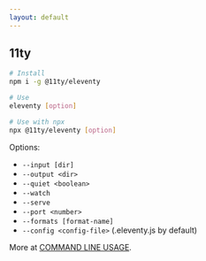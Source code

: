```yaml
---
layout: default
---
```

## 11ty

```bash
# Install
npm i -g @11ty/eleventy
```

```bash
# Use
eleventy [option]
```

```bash
# Use with npx
npx @11ty/eleventy [option]
```

Options:

- `--input [dir]`
- `--output <dir>`
- `--quiet <boolean>`
- `--watch`
- `--serve`
- `--port <number>`
- `--formats [format-name]`
- `--config <config-file>` (.eleventy.js by default)

More at [COMMAND LINE USAGE](https://www.11ty.dev/docs/usage/).
